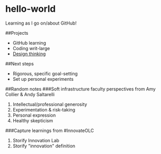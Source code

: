 # hello-world
Learning as I go on/about GitHub!

##Projects
- GitHub learning
- Coding writ-large
- [Design thinking](http://www.designkit.org/mindsets)

##Next steps
- Rigorous, specific goal-setting
- Set up personal experiments

##Random notes
###Soft infrastructure faculty perspectives from Amy Collier & Andy Saltarelli
1. Intellectual/professional generosity
2. Experimentation & risk-taking
3. Personal expression
4. Healthy skepticism

###Capture learnings from #InnovateOLC
1. Storify Innovation Lab
2. Storify "innovation" definition
